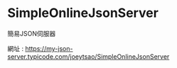 # SimpleOnlineJsonServer
簡易JSON伺服器

 網址 : https://my-json-server.typicode.com/joeytsao/SimpleOnlineJsonServer
